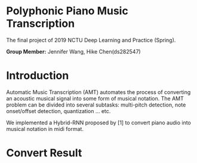 
# Polyphonic Piano Music Transcription
The final project of 2019 NCTU Deep Learning and Practice (Spring).

**Group Member:** Jennifer Wang, Hike Chen(ds282547)

# Introduction
Automatic Music Transcription (AMT) automates the process of converting an acoustic musical signal into some form of musical notation.
The AMT problem can be divided into several subtasks: multi-pitch detection, note onset/offset detection, quantization … etc.

We implemented a Hybrid-RNN proposed by [1] to convert piano audio into musical notation in midi format.

# Convert Result

<audio src="ConvertResult/VK_ori.wav">

# Reference
[1] Sigtia, Siddharth, Emmanouil Benetos, and Simon Dixon. "An end-to-end neural network for polyphonic piano music transcription." IEEE/ACM Transactions on Audio, Speech, and Language Processing 24.5 (2016): 927-939.

[2] Boulanger-Lewandowski, Nicolas, Yoshua Bengio, and Pascal Vincent. "Modeling temporal dependencies in high-dimensional sequences: Application to polyphonic music generation and transcription." arXiv preprint arXiv:1206.6392 (2012).

[3] Boulanger-Lewandowski, Nicolas, Yoshua Bengio, and Pascal Vincent. "High-dimensional sequence transduction." 2013 IEEE International Conference on Acoustics, Speech and Signal Processing. IEEE, 2013.
